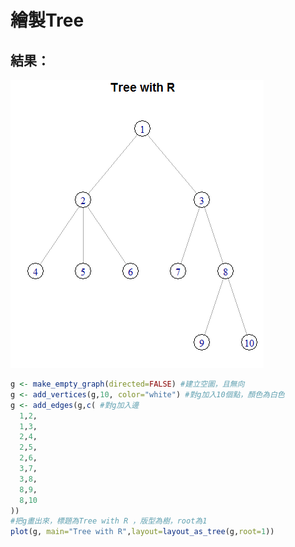 # 繪製Tree

## 結果：
![Tree](image/plotTree.png)

```R
g <- make_empty_graph(directed=FALSE) #建立空圖，且無向
g <- add_vertices(g,10, color="white") #對g加入10個點，顏色為白色
g <- add_edges(g,c( #對g加入邊
  1,2,
  1,3,
  2,4,
  2,5,
  2,6,
  3,7,
  3,8,
  8,9,
  8,10
)) 
#把g畫出來，標題為Tree with R ，版型為樹，root為1
plot(g, main="Tree with R",layout=layout_as_tree(g,root=1))
```